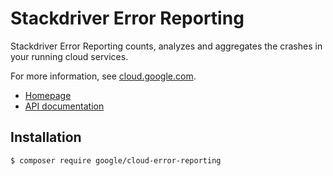 # Stackdriver Error Reporting

Stackdriver Error Reporting counts, analyzes and aggregates the crashes in your running cloud services.

For more information, see [cloud.google.com](https://cloud.google.com/error-reporting/).

* [Homepage](http://googlecloudplatform.github.io/google-cloud-php)
* [API documentation](http://googlecloudplatform.github.io/google-cloud-php/#/docs/cloud-error-reporting/latest/errorreporting/readme)

## Installation

```
$ composer require google/cloud-error-reporting
```
